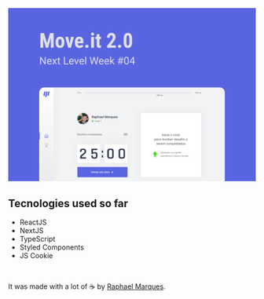 <img src=".github/capa.png" alt="Move.it 2.0 Project" />

</br>

<h2>Tecnologies used so far</h2>

- ReactJS
- NextJS
- TypeScript
- Styled Components
- JS Cookie

</br>

It was made with a lot of ☕ by [Raphael Marques](https://instagram.com/raphaeljcm_).
